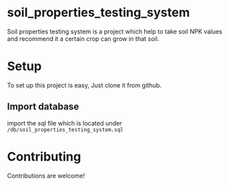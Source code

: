# soil_properties_testing_system
Soil properties testing system is a project which help to take soil NPK values and recommend it a certain crop can grow in that soil.

# Setup
To set up this project is easy, Just clone it from github.
## Import database 
import the sql file which is located under `/db/soil_properties_testing_system.sql`

# Contributing
Contributions are welcome!

